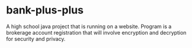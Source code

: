 # bank-plus-plus
A high school java project that is running on a website. Program is a brokerage account registration that will involve encryption and decryption for security and privacy. 

